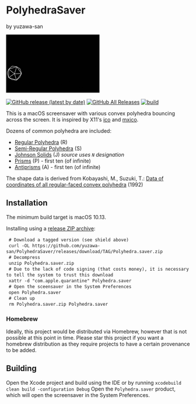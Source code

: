 # PolyhedraSaver
by yuzawa-san

![Example](demo.gif)

[![GitHub release (latest by date)](https://img.shields.io/github/v/release/yuzawa-san/PolyhedraSaver)](https://github.com/yuzawa-san/PolyhedraSaver/releases)
[![GitHub All Releases](https://img.shields.io/github/downloads/yuzawa-san/PolyhedraSaver/total)](https://github.com/yuzawa-san/PolyhedraSaver/releases)
[![build](https://github.com/yuzawa-san/PolyhedraSaver/workflows/build/badge.svg)](https://github.com/yuzawa-san/PolyhedraSaver/actions)

This is a macOS screensaver with various convex polyhedra bouncing across the screen.
It is inspired by X11's [ico](https://www.x.org/releases/unsupported/programs/ico/) and [mxico](https://people.freebsd.org/~maho/mxico/Tamentai.html).

Dozens of common polyhedra are included:

* [Regular Polyhedra](https://en.wikipedia.org/wiki/Regular_polyhedron) (R)
* [Semi-Regular Polyhedra](https://en.wikipedia.org/wiki/Semiregular_polyhedron) (S)
* [Johnson Solids](https://en.wikipedia.org/wiki/Johnson_solid) (J) _source uses `N` designation_
* [Prisms](https://en.wikipedia.org/wiki/Prism_%28geometry%29) (P) - first ten (of infinite)
* [Antiprisms](https://en.wikipedia.org/wiki/Antiprism) (A) - first ten (of infinite)

The shape data is derived from Kobayashi, M., Suzuki, T.: [Data of coordinates of all regular-faced convex polyhedra](http://mitani.cs.tsukuba.ac.jp/polyhedron/) (1992)

## Installation

The minimum build target is macOS 10.13.

Installing using a [release ZIP archive](https://github.com/yuzawa-san/PolyhedraSaver/releases):
```console
 # Download a tagged version (see shield above)
 curl -OL https://github.com/yuzawa-san/PolyhedraSaver/releases/download/TAG/Polyhedra.saver.zip
 # Decompress
 unzip Polyhedra.saver.zip
 # Due to the lack of code signing (that costs money), it is necessary to tell the system to trust this download
 xattr -d "com.apple.quarantine" Polyhedra.saver
 # Open the sceensaver in the System Preferences
 open Polyhedra.saver
 # Clean up
 rm Polyhedra.saver.zip Polyhedra.saver
```

### Homebrew

Ideally, this project would be distributed via Homebrew, however that is not possible at this point in time.
Please star this project if you want a homebrew distribution as they require projects to have a certain provenance to be added.

## Building

Open the Xcode project and build using the IDE or by running `xcodebuild clean build -configuration Debug`
Open the `Polyhedra.saver` product, which will open the screensaver in the System Preferences.